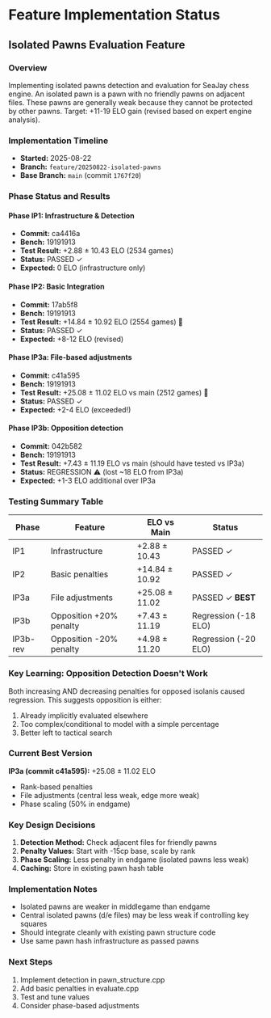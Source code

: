 # Feature Implementation Status

## Isolated Pawns Evaluation Feature

### Overview
Implementing isolated pawns detection and evaluation for SeaJay chess engine. 
An isolated pawn is a pawn with no friendly pawns on adjacent files.
These pawns are generally weak because they cannot be protected by other pawns.
Target: +11-19 ELO gain (revised based on expert engine analysis).

### Implementation Timeline
- **Started:** 2025-08-22
- **Branch:** `feature/20250822-isolated-pawns`
- **Base Branch:** `main` (commit `1767f20`)

### Phase Status and Results

#### Phase IP1: Infrastructure & Detection
- **Commit:** ca4416a
- **Bench:** 19191913
- **Test Result:** +2.88 ± 10.43 ELO (2534 games)
- **Status:** PASSED ✓
- **Expected:** 0 ELO (infrastructure only)

#### Phase IP2: Basic Integration
- **Commit:** 17ab5f8
- **Bench:** 19191913
- **Test Result:** +14.84 ± 10.92 ELO (2554 games) 🎉
- **Status:** PASSED ✓
- **Expected:** +8-12 ELO (revised)

#### Phase IP3a: File-based adjustments
- **Commit:** c41a595
- **Bench:** 19191913
- **Test Result:** +25.08 ± 11.02 ELO vs main (2512 games) 🚀
- **Status:** PASSED ✓
- **Expected:** +2-4 ELO (exceeded!)

#### Phase IP3b: Opposition detection
- **Commit:** 042b582
- **Bench:** 19191913
- **Test Result:** +7.43 ± 11.19 ELO vs main (should have tested vs IP3a)
- **Status:** REGRESSION ⚠️ (lost ~18 ELO from IP3a)
- **Expected:** +1-3 ELO additional over IP3a

### Testing Summary Table

| Phase | Feature | ELO vs Main | Status |
|-------|---------|-------------|---------|
| IP1 | Infrastructure | +2.88 ± 10.43 | PASSED ✓ |
| IP2 | Basic penalties | +14.84 ± 10.92 | PASSED ✓ |
| IP3a | File adjustments | +25.08 ± 11.02 | PASSED ✓ **BEST** |
| IP3b | Opposition +20% penalty | +7.43 ± 11.19 | Regression (-18 ELO) |
| IP3b-rev | Opposition -20% penalty | +4.98 ± 11.20 | Regression (-20 ELO) |

### Key Learning: Opposition Detection Doesn't Work
Both increasing AND decreasing penalties for opposed isolanis caused regression.
This suggests opposition is either:
1. Already implicitly evaluated elsewhere
2. Too complex/conditional to model with a simple percentage
3. Better left to tactical search

### Current Best Version
**IP3a (commit c41a595):** +25.08 ± 11.02 ELO
- Rank-based penalties
- File adjustments (central less weak, edge more weak)  
- Phase scaling (50% in endgame)

### Key Design Decisions

1. **Detection Method:** Check adjacent files for friendly pawns
2. **Penalty Values:** Start with -15cp base, scale by rank
3. **Phase Scaling:** Less penalty in endgame (isolated pawns less weak)
4. **Caching:** Store in existing pawn hash table

### Implementation Notes

- Isolated pawns are weaker in middlegame than endgame
- Central isolated pawns (d/e files) may be less weak if controlling key squares
- Should integrate cleanly with existing pawn structure code
- Use same pawn hash infrastructure as passed pawns

### Next Steps
1. Implement detection in pawn_structure.cpp
2. Add basic penalties in evaluate.cpp
3. Test and tune values
4. Consider phase-based adjustments